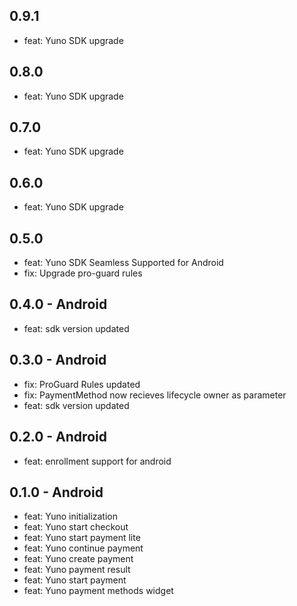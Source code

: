 ## 0.9.1
- feat: Yuno SDK upgrade
## 0.8.0
- feat: Yuno SDK upgrade
## 0.7.0
- feat: Yuno SDK upgrade
## 0.6.0
- feat: Yuno SDK upgrade
## 0.5.0
- feat: Yuno SDK Seamless Supported for Android
- fix: Upgrade pro-guard rules
## 0.4.0 - Android
- feat: sdk version updated 
## 0.3.0 - Android
- fix: ProGuard Rules updated
- fix: PaymentMethod now recieves lifecycle owner as parameter
- feat: sdk version updated 
## 0.2.0 - Android
- feat: enrollment support for android
## 0.1.0 - Android
- feat: Yuno initialization
- feat: Yuno start checkout
- feat: Yuno start payment lite
- feat: Yuno continue payment
- feat: Yuno create payment
- feat: Yuno payment result
- feat: Yuno start payment
- feat: Yuno payment methods widget